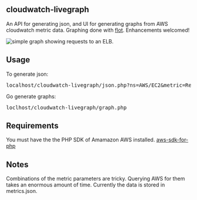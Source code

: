 ## cloudwatch-livegraph 
An API for generating json, and UI for generating graphs from AWS cloudwatch metric data. Graphing done with [flot](https://github.com/flot/flot).  Enhancements welcomed!

![simple graph showing requests to an ELB.](http://i.imgur.com/WFV3Q.png "simple graph showing requests to an ELB.")


## Usage

To generate json:
<pre>
localhost/cloudwatch-livegraph/json.php?ns=AWS/EC2&metric=RequestCount&start=-8%20hours&end=now&interval=60&id=i-baba23342&dim=InstanceId&mtype=Sum&utype=Count
</pre>

Go generate graphs:
<pre>
loclhost/cloudwatch-livegraph/graph.php
</pre>

## Requirements
You must have the the PHP SDK of Amamazon AWS installed. [aws-sdk-for-php](https://github.com/amazonwebservices/aws-sdk-for-php.git)

## Notes
Combinations of the metric parameters are tricky. Querying AWS for them takes an enormous amount of time. Currently the data is stored in metrics.json.


